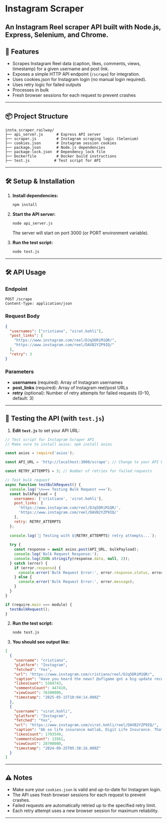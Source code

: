 # Instagram Scraper 

An Instagram Reel scraper API built with Node.js, Express, Selenium, and Chrome.
---

## 🚀 Features
- Scrapes Instagram Reel data (caption, likes, comments, views, timestamp) for a given username and post link.
- Exposes a simple HTTP API endpoint (`/scrape`) for integration.
- Uses cookies.json for Instagram login (no manual login required).
- Uses retry logic for failed outputs
- Processes in bulk
- Fresh browser sessions for each request to prevent crashes
---

## 📦 Project Structure
```
insta_scraper_railway/
├── api_server.js      # Express API server
├── scraper.js         # Instagram scraping logic (Selenium)
├── cookies.json       # Instagram session cookies
├── package.json       # Node.js dependencies
├── package-lock.json  # Dependency lock file
├── Dockerfile         # Docker build instructions
├── test.js           # Test script for API
```

---

## 🛠️ Setup & Installation

1. **Install dependencies:**
   ```sh
   npm install
   ```

2. **Start the API server:**
   ```sh
   node api_server.js
   ```
   The server will start on port 3000 (or PORT environment variable).

3. **Run the test script:**
   ```sh
   node test.js
   ```

---

## 🛠️ API Usage

### Endpoint
```
POST /scrape
Content-Type: application/json
```

### Request Body
```json
{
  "usernames": ["cristiano", "virat.kohli"],
  "post_links": [
    "https://www.instagram.com/reel/DJq5DRiM1QR/",
    "https://www.instagram.com/reel/DAVB2YZP9IQ/"
  ],
  "retry": 3
}
```

### Parameters
- **usernames** (required): Array of Instagram usernames
- **post_links** (required): Array of Instagram reel/post URLs
- **retry** (optional): Number of retry attempts for failed requests (0-10, default: 3)

---

## 🧪 Testing the API (with `test.js`)

1. **Edit `test.js`** to set your API URL:

```js
// Test script for Instagram Scraper API
// Make sure to install axios: npm install axios

const axios = require('axios');

const API_URL = 'http://localhost:3000/scrape'; // Change to your API URL

const RETRY_ATTEMPTS = 3; // Number of retries for failed requests

// Test bulk request
async function testBulkRequest() {
  console.log('\n=== Testing Bulk Request ===');
  const bulkPayload = {
    usernames: ['cristiano', 'virat.kohli'],
    post_links: [
      'https://www.instagram.com/reel/DJq5DRiM1QR/',
      'https://www.instagram.com/reel/DAVB2YZP9IQ/'
    ],
    retry: RETRY_ATTEMPTS
  };
  
  console.log(`🔄 Testing with ${RETRY_ATTEMPTS} retry attempts...`);
  
  try {
    const response = await axios.post(API_URL, bulkPayload);
    console.log('Bulk Request Response:');
    console.log(JSON.stringify(response.data, null, 2));
  } catch (error) {
    if (error.response) {
      console.error('Bulk Request Error:', error.response.status, error.response.data);
    } else {
      console.error('Bulk Request Error:', error.message);
    }
  }
}

if (require.main === module) {
  testBulkRequest();
}
```

2. **Run the test script:**
   ```sh
   node test.js
   ```

3. **You should see output like:**

```json
[
  {
    "username": "cristiano",
    "platform": "Instagram",
    "fetched": "Yes",
    "url": "https://www.instagram.com/cristiano/reel/DJq5DRiM1QR/",
    "caption": "Have you heard the news? @uflgame got a big update recently! Season 2 is on! Go and play for free! UFL is available on",
    "likesCount": 5384743,
    "commentsCount": 447410,
    "viewCount": 76300000,
    "timestamp": "2025-05-15T10:04:14.000Z"
  },
  {
    "username": "virat.kohli",
    "platform": "Instagram",
    "fetched": "Yes",
    "url": "https://www.instagram.com/virat.kohli/reel/DAVB2YZP9IQ/",
    "caption": "Ab se life insurance matlab, Digit Life Insurance. That's it. 😎",
    "likesCount": 1793549,
    "commentsCount": 13561,
    "viewCount": 28700000,
    "timestamp": "2024-09-25T05:38:16.000Z"
  }
]
```

---

## ⚠️ Notes
- Make sure your `cookies.json` is valid and up-to-date for Instagram login.
- The API uses fresh browser sessions for each request to prevent crashes.
- Failed requests are automatically retried up to the specified retry limit.
- Each retry attempt uses a new browser session for maximum reliability.
---
